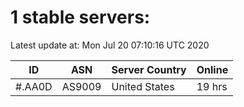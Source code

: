 # 1 stable servers:

Latest update at: Mon Jul 20 07:10:16 UTC 2020

| ID | ASN | Server Country | Online |
| -- | --- | -------------- | ------ |
| #.AA0D | AS9009 | United States | 19 hrs |

